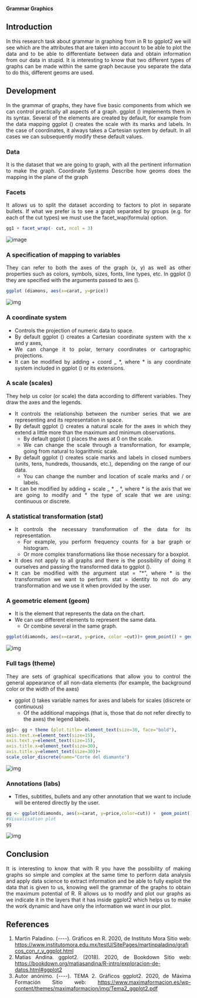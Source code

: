 **Grammar Graphics**
<div align="justify">

## Introduction

In this research task about grammar in graphing from in R to ggplot2 we will see which are the attributes that are taken into account to be able to plot the data and to be able to differentiate between data and obtain information from our data in stupid.
It is interesting to know that two different types of graphs can be made within the same graph because you separate the data to do this, different geoms are used.
## Development
In the grammar of graphs, they have five basic components from which we can control practically all aspects of a graph. ggplot () implements them in its syntax. Several of the elements are created by default, for example from the data mapping ggplot () creates the scale with its marks and labels. In the case of coordinates, it always takes a Cartesian system by default. In all cases we can subsequently modify these default values.
### Data
It is the dataset that we are going to graph, with all the pertinent information to make the graph.
Coordinate Systems
Describe how geoms does the mapping in the plane of the graph
### Facets
It allows us to split the dataset according to factors to plot in separate bullets.
If what we prefer is to see a graph separated by groups (e.g. for each of the cut types) we must use the facet_wap ​​(formula) option.

```r
gg1 + facet_wrap(- cut, ncol = 3)
```

![image](https://drive.google.com/file/d/18vpl_BL-0v_mzAV4fV8Kd8_FwC9oWCDi/view?usp=sharing)

### A specification of mapping to variables
They can refer to both the axes of the graph (x, y)
as well as other properties such as colors, symbols, sizes, fonts, line types, etc.
In ggplot () they are specified with the arguments passed to aes ().
```r
ggplot (diamons, aes(x=carat, y=price))
```
![img]()
### A coordinate system
- Controls the projection of numeric data to space.
- By default ggplot () creates a Cartesian coordinate system with the x and y axes,
- We can change it to polar, ternary coordinates or cartographic projections.
- It can be modified by adding + coord _ *, where * is any coordinate system included in ggplot () or its extensions.
### A scale (scales)
They help us color (or scale) the data according to different variables. They draw the axes and the legends.
- It controls the relationship between the number series that we are representing and its representation in space.
- By default ggplot () creates a natural scale for the axes in which they extend a little more than the maximum and minimum observations.
  - By default ggplot () places the axes at 0 on the scale.
  - We can change the scale through a transformation, for example, going from natural to logarithmic scale.
- By default ggplot () creates scale marks and labels in closed numbers (units, tens, hundreds, thousands, etc.), depending on the range of our data.
  - You can change the number and location of scale marks and / or labels.
- It can be modified by adding + scale _ * _ °, where * is the axis that we are going to modify and ° the type of scale that we are using: continuous or discrete.
### A statistical transformation (stat)
- It controls the necessary transformation of the data for its representation.
  - For example, you perform frequency counts for a bar graph or histogram.
  - Or more complex transformations like those necessary for a boxplot.
- It does not apply to all graphs and there is the possibility of doing it ourselves and passing the transformed data to ggplot ().
- It can be modified with the argument stat = "*", where * is the transformation we want to perform. stat = identity to not do any transformation and we use it when provided by the user.
### A geometric element (geom)
- It is the element that represents the data on the chart.
- We can use different elements to represent the same data.
  - Or combine several in the same graph.
```r
ggplot(diamonds, aes(x=carat, y=price, color =cut))+ geom_point() + geom_smooth()
```
![img]()
### Full tags (theme)
They are sets of graphical specifications that allow you to control the general appearance of all non-data elements (for example, the background color or the width of the axes)
- ggplot () takes variable names for axes and labels for scales (discrete or continuous)
  - Of the additional mappings (that is, those that do not refer directly to the axes) the legend labels.
```r
gg1<- gg + theme (plot.title= element_text(size=30, face="bold"),
axis.text.x=element_text(size=15),
axis.text.y=element_text(size=15),
axis.title.x=element_text(size=30),
axis.title.y=element_text(size=30))+ 
scale_color_discrete(name="Corte del diamante")
```
![img]()
### Annotations (labs)
- Titles, subtitles, bullets and any other annotation that we want to include will be entered directly by the user.
```r
gg <- ggplot(diamonds, aes(x=carat, y=price,color=cut)) +  geom_point() +labs(title="Diagrama de puntos", x="Tamaño de diamante",y="Precio")
#Visualisation plot 
gg
```
![img]()

## Conclusion
It is interesting to know that with R you have the possibility of making graphs so simple and complex at the same time to perform data analysis and apply data science to extract information and be able to fully exploit the data that is given to us, knowing well the grammar of the graphs to obtain the maximum potential of R.
R allows us to modify and plot our graphs as we indicate it in the layers that it has inside ggplot2 which helps us to make the work dynamic and have only the information we want in our plot.
## References
1. Martin Paladino. (----). Gráficos en R. 2020, de Instituto Mora Sitio web: https://www.institutomora.edu.mx/testU/SitePages/martinpaladino/graficos_con_r_y_ggplot.html
2. Matias Andina. ggplot2. (2018). 2020, de Bookdown Sitio web: https://bookdown.org/matiasandina/R-intro/exploracion-de-datos.html#ggplot2
3. Autor anónimo. (----). TEMA 2. Gráficos ggplot2. 2020, de Máxima Formación Sitio web: https://www.maximaformacion.es/wp-content/themes/maximaformacion/img/Tema2_ggplot2.pdf